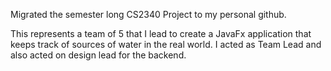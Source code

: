 Migrated the semester long CS2340 Project to my personal github.

This represents a team of 5 that I lead to create a JavaFx application that keeps track of sources of water in the real world.
I acted as Team Lead and also acted on design lead for the backend.
